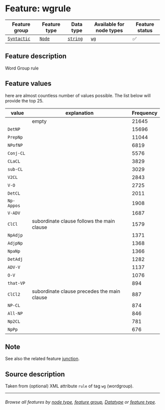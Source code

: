 # Feature: wgrule <a name="start"></a>

Feature group | Feature type | Data type | Available for node types | Feature status
---  | --- | --- | --- | ---
[`Syntactic`](featuresbygroup.md#syntactic-features) | [`Node`](featuresbyfeaturetype.md#node-features) | [`string`](featuresbydatatype.md#string-datatype)  | [`wg`](featuresbynodetype.md#wordgroup-nodes) | ✅

## Feature description 

Word Group rule

## Feature values

here are almost countless number of values possible. The list below will provide the top 25.

value | explanation | Frequency
--- | --- | ---
` ` | empty |	 21645
`DetNP` | | 15696
`PrepNp` | | 11044
`NPofNP` | | 6819
`Conj-CL`	| | 5576
`CLaCL` | | 3829
`sub-CL`  | | 	 3029
`V2CL`	 | |  	 2843
`V-O`	  | | 	 2725
`DetCL`	  | | 	 2011
`Np-Appos` | |	1908
`V-ADV`   | |	 1687
`ClCl`	  | subordinate clause follows the main clause | 1579
`NpAdjp`	 | | 1371
`AdjpNp`  | | 1368
`NpaNp`	 | |  1366
`DetAdj`  | | 1282
`ADV-V`	 | | 1137
`O-V`	 | | 1076
`that-VP`	 | | 894
`ClCl2` | subordinate clause precedes the main clause | 887
`NP-CL`	 | | 874
`All-NP`  | | 846
`Np2CL` | | 781
`NpPp` | | 676

## Note

See also the related feature [junction](junction.md#readme).

## Source description

Taken from (optional) XML attribute `rule` of tag `wg` (wordgroup).

---
###### *Browse all features by [node type](featuresbynodetype.md#readme), [feature group](featuresbygroup.md#readme), [Datatype](featuresbydatatype.md#readme)  or [feature type](featuresbyfeaturetype.md#readme).*
